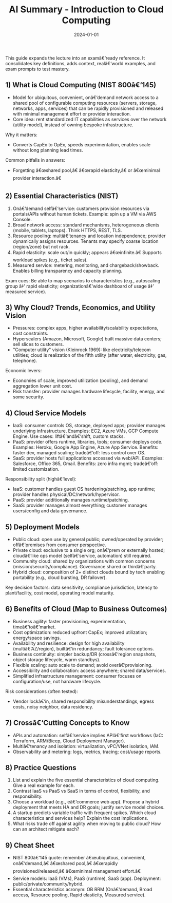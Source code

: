 ﻿---
layout: lecture
title: "AI Summary - Introduction to Cloud Computing"
lecture_number: 1
date: 2024-01-01
collection: ai_notes
---
This guide expands the lecture into an examâ€‘ready reference. It consolidates key definitions, adds context, realâ€‘world examples, and exam prompts to test mastery.

## 1) What is Cloud Computing (NIST 800â€‘145)
- Model for ubiquitous, convenient, onâ€‘demand network access to a shared pool of configurable computing resources (servers, storage, networks, apps, services) that can be rapidly provisioned and released with minimal management effort or provider interaction.
- Core idea: rent standardized IT capabilities as services over the network (utility model), instead of owning bespoke infrastructure.

Why it matters:
- Converts CapEx to OpEx, speeds experimentation, enables scale without long planning lead times.

Common pitfalls in answers:
- Forgetting â€œshared pool,â€ â€œrapid elasticity,â€ or â€œminimal provider interaction.â€

## 2) Essential Characteristics (NIST)
1. Onâ€‘demand selfâ€‘service: customers provision resources via portals/APIs without human tickets. Example: spin up a VM via AWS Console.
2. Broad network access: standard mechanisms, heterogeneous clients (mobile, tablets, laptops). Think HTTPS, REST, TLS.
3. Resource pooling: multiâ€‘tenancy and location independence; provider dynamically assigns resources. Tenants may specify coarse location (region/zone) but not rack.
4. Rapid elasticity: scale out/in quickly; appears â€œinfinite.â€ Supports workload spikes (e.g., ticket sales).
5. Measured service: metering, monitoring, and chargeback/showback. Enables billing transparency and capacity planning.

Exam cues: Be able to map scenarios to characteristics (e.g., autoscaling group â‡’ rapid elasticity; organizationâ€‘wide dashboard of usage â‡’ measured service).

## 3) Why Cloud? Trends, Economics, and Utility Vision
- Pressures: complex apps, higher availability/scalability expectations, cost constraints.
- Hyperscalers (Amazon, Microsoft, Google) built massive data centers; sell slices to customers.
- "Computer utility" vision (Kleinrock 1969): like electricity/telecom utilities; cloud is realization of the fifth utility (after water, electricity, gas, telephone).

Economic levers:
- Economies of scale, improved utilization (pooling), and demand aggregation lower unit cost.
- Risk transfer: provider manages hardware lifecycle, facility, energy, and some security.

## 4) Cloud Service Models
- IaaS: consumer controls OS, storage, deployed apps; provider manages underlying infrastructure. Examples: EC2, Azure VMs, GCP Compute Engine. Use cases: liftâ€‘andâ€‘shift, custom stacks.
- PaaS: provider offers runtime, libraries, tools; consumer deploys code. Examples: Heroku, Google App Engine, Azure App Service. Benefits: faster dev, managed scaling; tradeâ€‘off: less control over OS.
- SaaS: provider hosts full applications accessed via web/API. Examples: Salesforce, Office 365, Gmail. Benefits: zero infra mgmt; tradeâ€‘off: limited customization.

Responsibility split (highâ€‘level):
- IaaS: customer handles guest OS hardening/patching, app runtime; provider handles physical/DC/network/hypervisor.
- PaaS: provider additionally manages runtime/patching.
- SaaS: provider manages almost everything; customer manages users/config and data governance.

## 5) Deployment Models
- Public cloud: open use by general public; owned/operated by provider; offâ€‘premises from consumer perspective.
- Private cloud: exclusive to a single org; onâ€‘prem or externally hosted; cloudâ€‘like ops model (selfâ€‘service, automation) still required.
- Community cloud: shared by organizations with common concerns (mission/security/compliance). Governance shared or thirdâ€‘party.
- Hybrid cloud: composition of 2+ distinct clouds bound by tech enabling portability (e.g., cloud bursting, DR failover).

Key decision factors: data sensitivity, compliance jurisdiction, latency to plant/facility, cost model, operating model maturity.

## 6) Benefits of Cloud (Map to Business Outcomes)
- Business agility: faster provisioning, experimentation, timeâ€‘toâ€‘market.
- Cost optimization: reduced upfront CapEx; improved utilization; energy/space savings.
- Availability and resilience: design for high availability (multiâ€‘AZ/region), builtâ€‘in redundancy; fault tolerance options.
- Business continuity: simpler backup/DR (crossâ€‘region snapshots, object storage lifecycle, warm standbys).
- Flexible scaling: auto scale to demand; avoid overâ€‘provisioning.
- Accessibility and collaboration: access anywhere; shared data/services.
- Simplified infrastructure management: consumer focuses on configuration/use, not hardware lifecycle.

Risk considerations (often tested):
- Vendor lockâ€‘in, shared responsibility misunderstandings, egress costs, noisy neighbor, data residency.

## 7) Crossâ€‘Cutting Concepts to Know
- APIs and automation: selfâ€‘service implies APIâ€‘first workflows (IaC: Terraform, ARM/Bicep, Cloud Deployment Manager).
- Multiâ€‘tenancy and isolation: virtualization, vPC/VNet isolation, IAM.
- Observability and metering: logs, metrics, tracing; cost/usage reports.

## 8) Practice Questions
1) List and explain the five essential characteristics of cloud computing. Give a real example for each.
2) Contrast IaaS vs PaaS vs SaaS in terms of control, flexibility, and responsibility.
3) Choose a workload (e.g., eâ€‘commerce web app). Propose a hybrid deployment that meets HA and DR goals; justify service model choices.
4) A startup predicts variable traffic with frequent spikes. Which cloud characteristics and services help? Explain the cost implications.
5) What risks trade off against agility when moving to public cloud? How can an architect mitigate each?

## 9) Cheat Sheet
- NIST 800â€‘145 quote: remember â€œubiquitous, convenient, onâ€‘demand,â€ â€œshared pool,â€ â€œrapidly provisioned/released,â€ â€œminimal management effort.â€
- Service models: IaaS (VMs), PaaS (runtime), SaaS (app). Deployment: public/private/community/hybrid.
- Essential characteristics acronym: OB RRM (Onâ€‘demand, Broad access, Resource pooling, Rapid elasticity, Measured service).
